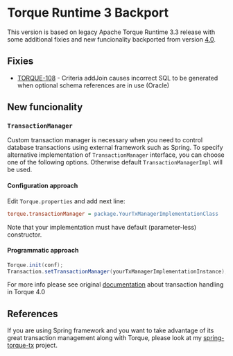 # Torque Runtime 3 Backport

This version is based on legacy Apache Torque Runtime 3.3 release with some additional fixies and new funcionality backported from version [4.0][torque-4.0].

## Fixies
* [TORQUE-108][] - Criteria addJoin causes incorrect SQL to be generated when optional schema references are in use (Oracle)

## New funcionality

### `TransactionManager`

Custom transaction manager is necessary when you need to control database transactions using external framework such as Spring. To specify alternative implementation of `TransactionManager` interface, you can choose one of the following options. Otherwise default `TransactionManagerImpl` will be used.

#### Configuration approach

Edit `Torque.properties` and add next line:

```ini
torque.transactionManager = package.YourTxManagerImplementationClass
```

Note that your implementation must have default (parameter-less) constructor.

#### Programmatic approach

```java
Torque.init(conf);
Transaction.setTransactionManager(yourTxManagerImplementationInstance);
```

For more info please see original [documentation][txhandling] about transaction handling in Torque 4.0

## References

If you are using Spring framework and you want to take advantage of its great transaction management along with Torque, please look at my [spring-torque-tx][] project.

[torque-4.0]: http://db.apache.org/torque/torque-4.0
[TORQUE-108]: https://issues.apache.org/jira/browse/TORQUE-108
[txhandling]: http://db.apache.org/torque/torque-4.0/documentation/orm-reference/connections-transactions.html
[spring-torque-tx]: https://github.com/marlly/spring-torque-tx 
